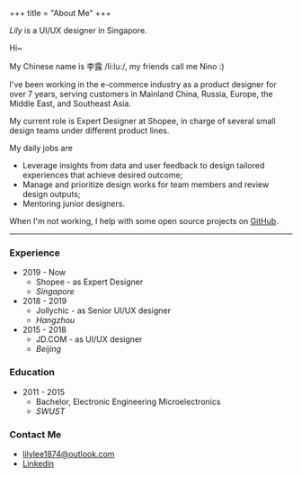 +++
title = "About Me"
+++

*Lily* is a UI/UX designer in Singapore.

Hi~

My Chinese name is 李露 /li:lu:/, my friends call me Nino :)

I've been working in the e-commerce industry as a product designer for over 7 years, serving customers in Mainland China, Russia, Europe, the Middle East, and Southeast Asia.​​

My current role is Expert Designer at Shopee, in charge of several small design teams under different product lines.

My daily jobs are ​

- Leverage insights from data and user feedback to design tailored experiences that achieve desired outcome;
- Manage and prioritize design works for team members and review design outputs;
- Mentoring junior designers.

When I'm not working, I help with some open source projects on [GitHub](https://github.com/lilylee1874).

---

### Experience

* 2019 - Now
  * Shopee - as Expert Designer
  * *Singapore*
* 2018 - 2019
  * Jollychic - as Senior UI/UX designer
  * *Hangzhou*
* 2015 - 2018
  * JD.COM - as UI/UX designer
  * *Beijing*

### Education

* 2011 - 2015
  * Bachelor,  Electronic Engineering Microelectronics
  * *SWUST*

### Contact Me

* [lilylee1874@outlook.com](mailto:lilylee1874@outlook.com)
* [Linkedin](https://www.linkedin.com/in/lily-li-b6b416107)
